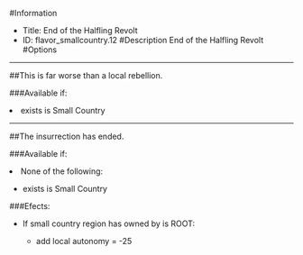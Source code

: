 #Information
 - Title: End of the Halfling Revolt
 - ID: flavor_smallcountry.12
#Description
End of the Halfling Revolt
#Options

___
##This is far worse than a local rebellion.

###Available if:
<li>exists is Small Country</li>

___
##The insurrection has ended.

###Available if:
<li>None of the following:</li><ul><li>exists is Small Country</li></ul>

###Efects:<ul><li>If small country region has owned by is ROOT:</li><ul><li>add local autonomy = -25</li></ul></ul>
